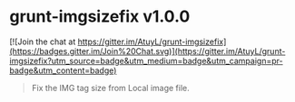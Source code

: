 # grunt-imgsizefix v1.0.0

[![Join the chat at https://gitter.im/AtuyL/grunt-imgsizefix](https://badges.gitter.im/Join%20Chat.svg)](https://gitter.im/AtuyL/grunt-imgsizefix?utm_source=badge&utm_medium=badge&utm_campaign=pr-badge&utm_content=badge)

> Fix the IMG tag size from Local image file.